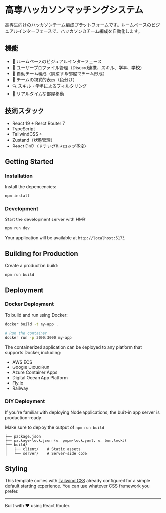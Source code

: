 # 高専ハッカソンマッチングシステム

高専生向けのハッカソンチーム編成プラットフォームです。ルームベースのビジュアルインターフェースで、ハッカソンのチーム編成を自動化します。


## 機能

- 📍 ルームベースのビジュアルインターフェース
- 👥 ユーザープロファイル管理（Discord連携、スキル、学年、学校）
- 🎯 自動チーム編成（隣接する部屋でチーム形成）
- 🎨 チームの視覚的表示（色分け）
- 🔍 スキル・学年によるフィルタリング
- 🚀 リアルタイムな部屋移動

## 技術スタック

- React 19 + React Router 7
- TypeScript
- TailwindCSS 4
- Zustand（状態管理）
- React DnD（ドラッグ&ドロップ予定）

## Getting Started

### Installation

Install the dependencies:

```bash
npm install
```

### Development

Start the development server with HMR:

```bash
npm run dev
```

Your application will be available at `http://localhost:5173`.

## Building for Production

Create a production build:

```bash
npm run build
```

## Deployment

### Docker Deployment

To build and run using Docker:

```bash
docker build -t my-app .

# Run the container
docker run -p 3000:3000 my-app
```

The containerized application can be deployed to any platform that supports Docker, including:

- AWS ECS
- Google Cloud Run
- Azure Container Apps
- Digital Ocean App Platform
- Fly.io
- Railway

### DIY Deployment

If you're familiar with deploying Node applications, the built-in app server is production-ready.

Make sure to deploy the output of `npm run build`

```
├── package.json
├── package-lock.json (or pnpm-lock.yaml, or bun.lockb)
├── build/
│   ├── client/    # Static assets
│   └── server/    # Server-side code
```

## Styling

This template comes with [Tailwind CSS](https://tailwindcss.com/) already configured for a simple default starting experience. You can use whatever CSS framework you prefer.

---

Built with ❤️ using React Router.
